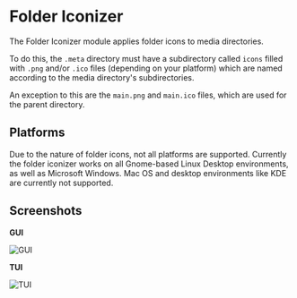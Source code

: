 # Folder Iconizer

The Folder Iconizer module applies folder icons to media directories.

To do this, the ```.meta``` directory must have a subdirectory called
```icons``` filled with ```.png``` and/or ```.ico``` files (depending on your platform)
which are named according to the media directory's subdirectories.

An exception to this are the ```main.png``` and ```main.ico``` files, which are used for the
parent directory.

## Platforms

Due to the nature of folder icons, not all platforms are supported. Currently the
folder iconizer works on all Gnome-based Linux Desktop environments, as well
as Microsoft Windows. Mac OS and desktop environments like KDE are currently
not supported.

## Screenshots

**GUI**

![GUI](screenshots/folder_iconizer_gui.png)

**TUI**

![TUI](screenshots/folder_iconizer_tui.png)
